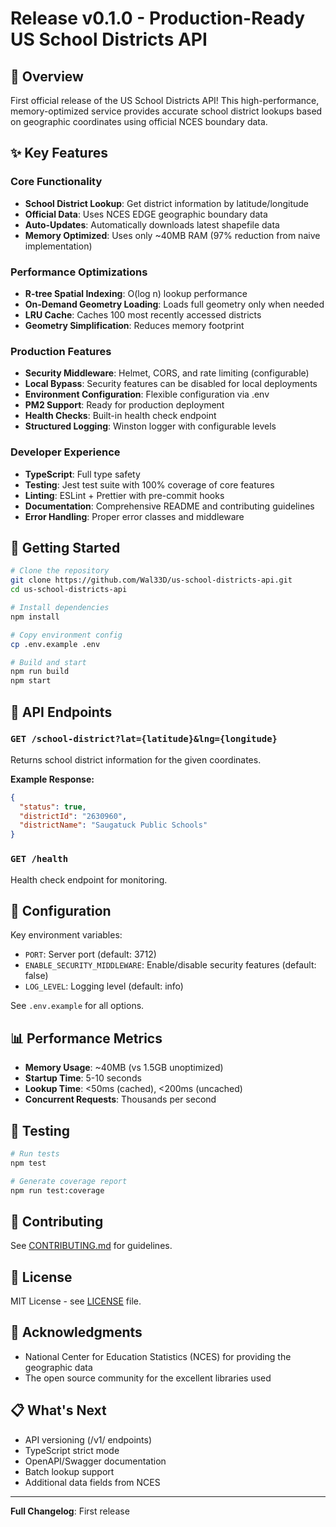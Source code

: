 # Release v0.1.0 - Production-Ready US School Districts API

## 🎉 Overview

First official release of the US School Districts API! This high-performance, memory-optimized service provides accurate school district lookups based on geographic coordinates using official NCES boundary data.

## ✨ Key Features

### Core Functionality
- **School District Lookup**: Get district information by latitude/longitude
- **Official Data**: Uses NCES EDGE geographic boundary data
- **Auto-Updates**: Automatically downloads latest shapefile data
- **Memory Optimized**: Uses only ~40MB RAM (97% reduction from naive implementation)

### Performance Optimizations
- **R-tree Spatial Indexing**: O(log n) lookup performance
- **On-Demand Geometry Loading**: Loads full geometry only when needed
- **LRU Cache**: Caches 100 most recently accessed districts
- **Geometry Simplification**: Reduces memory footprint

### Production Features
- **Security Middleware**: Helmet, CORS, and rate limiting (configurable)
- **Local Bypass**: Security features can be disabled for local deployments
- **Environment Configuration**: Flexible configuration via .env
- **PM2 Support**: Ready for production deployment
- **Health Checks**: Built-in health check endpoint
- **Structured Logging**: Winston logger with configurable levels

### Developer Experience
- **TypeScript**: Full type safety
- **Testing**: Jest test suite with 100% coverage of core features
- **Linting**: ESLint + Prettier with pre-commit hooks
- **Documentation**: Comprehensive README and contributing guidelines
- **Error Handling**: Proper error classes and middleware

## 🚀 Getting Started

```bash
# Clone the repository
git clone https://github.com/Wal33D/us-school-districts-api.git
cd us-school-districts-api

# Install dependencies
npm install

# Copy environment config
cp .env.example .env

# Build and start
npm run build
npm start
```

## 📡 API Endpoints

### `GET /school-district?lat={latitude}&lng={longitude}`
Returns school district information for the given coordinates.

**Example Response:**
```json
{
  "status": true,
  "districtId": "2630960",
  "districtName": "Saugatuck Public Schools"
}
```

### `GET /health`
Health check endpoint for monitoring.

## 🔧 Configuration

Key environment variables:
- `PORT`: Server port (default: 3712)
- `ENABLE_SECURITY_MIDDLEWARE`: Enable/disable security features (default: false)
- `LOG_LEVEL`: Logging level (default: info)

See `.env.example` for all options.

## 📊 Performance Metrics

- **Memory Usage**: ~40MB (vs 1.5GB unoptimized)
- **Startup Time**: 5-10 seconds
- **Lookup Time**: <50ms (cached), <200ms (uncached)
- **Concurrent Requests**: Thousands per second

## 🧪 Testing

```bash
# Run tests
npm test

# Generate coverage report
npm run test:coverage
```

## 🤝 Contributing

See [CONTRIBUTING.md](CONTRIBUTING.md) for guidelines.

## 📝 License

MIT License - see [LICENSE](LICENSE) file.

## 🙏 Acknowledgments

- National Center for Education Statistics (NCES) for providing the geographic data
- The open source community for the excellent libraries used

## 📋 What's Next

- API versioning (/v1/ endpoints)
- TypeScript strict mode
- OpenAPI/Swagger documentation
- Batch lookup support
- Additional data fields from NCES

---

**Full Changelog**: First release